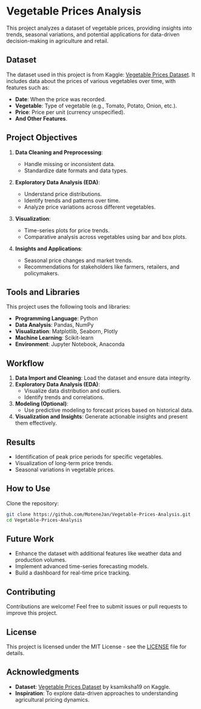 # Vegetable Prices Analysis

This project analyzes a dataset of vegetable prices, providing insights into trends, seasonal variations, and potential applications for data-driven decision-making in agriculture and retail.

## Dataset

The dataset used in this project is from Kaggle: [Vegetable Prices Dataset](https://www.kaggle.com/datasets/ksamiksha19/vegetable-prices). It includes data about the prices of various vegetables over time, with features such as:

- **Date**: When the price was recorded.
- **Vegetable**: Type of vegetable (e.g., Tomato, Potato, Onion, etc.).
- **Price**: Price per unit (currency unspecified).
- **And Other Features**.

## Project Objectives

1. **Data Cleaning and Preprocessing**: 
   - Handle missing or inconsistent data.
   - Standardize date formats and data types.

2. **Exploratory Data Analysis (EDA)**:
   - Understand price distributions.
   - Identify trends and patterns over time.
   - Analyze price variations across different vegetables.

3. **Visualization**:
   - Time-series plots for price trends.
   - Comparative analysis across vegetables using bar and box plots.

4. **Insights and Applications**:
   - Seasonal price changes and market trends.
   - Recommendations for stakeholders like farmers, retailers, and policymakers.

## Tools and Libraries

This project uses the following tools and libraries:

- **Programming Language**: Python
- **Data Analysis**: Pandas, NumPy
- **Visualization**: Matplotlib, Seaborn, Plotly
- **Machine Learning**: Scikit-learn
- **Environment**: Jupyter Notebook, Anaconda

## Workflow

1. **Data Import and Cleaning**: Load the dataset and ensure data integrity.
2. **Exploratory Data Analysis (EDA)**:
   - Visualize data distribution and outliers.
   - Identify trends and correlations.
3. **Modeling (Optional)**:
   - Use predictive modeling to forecast prices based on historical data.
4. **Visualization and Insights**: Generate actionable insights and present them effectively.

## Results

- Identification of peak price periods for specific vegetables.
- Visualization of long-term price trends.
- Seasonal variations in vegetable prices.

## How to Use

Clone the repository:
   ```bash
   git clone https://github.com/MoteneJan/Vegetable-Prices-Analysis.git
   cd Vegetable-Prices-Analysis
   ```

## Future Work

- Enhance the dataset with additional features like weather data and production volumes.
- Implement advanced time-series forecasting models.
- Build a dashboard for real-time price tracking.

## Contributing

Contributions are welcome! Feel free to submit issues or pull requests to improve this project.

## License

This project is licensed under the MIT License - see the [LICENSE](LICENSE) file for details.

## Acknowledgments

- **Dataset**: [Vegetable Prices Dataset](https://www.kaggle.com/datasets/ksamiksha19/vegetable-prices) by ksamiksha19 on Kaggle.
- **Inspiration**: To explore data-driven approaches to understanding agricultural pricing dynamics.
